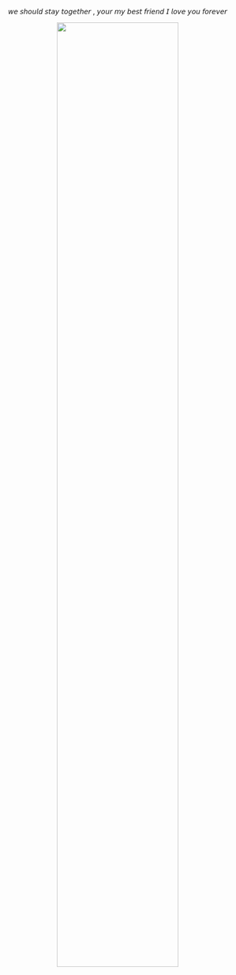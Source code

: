 <p align="center">𝘸𝘦 𝘴𝘩𝘰𝘶𝘭𝘥 𝘴𝘵𝘢𝘺 𝘵𝘰𝘨𝘦𝘵𝘩𝘦𝘳 , 𝘺𝘰𝘶𝘳 𝘮𝘺 𝘣𝘦𝘴𝘵 𝘧𝘳𝘪𝘦𝘯𝘥 𝘐 𝘭𝘰𝘷𝘦 𝘺𝘰𝘶 𝘧𝘰𝘳𝘦𝘷𝘦𝘳
<p align="center" width="100%">
    <img width="70%" src="https://i.postimg.cc/mZyNFYbc/Untitled807-20250128123624.png"
